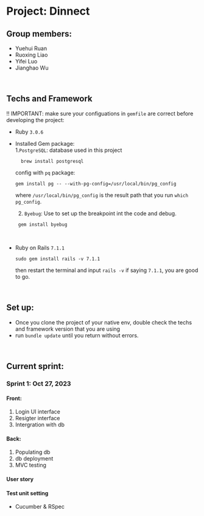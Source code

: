 # Project: Dinnect 
## Group members:
- Yuehui Ruan
- Ruoxing Liao
- Yifei Luo
- Jianghao Wu
<br>

## Techs and Framework
!! IMPORTANT: make sure your configuations in `gemfile` are correct before developing the project:
- Ruby `3.0.6` <br>
- Installed Gem package:<br>
  1.`PostgreSQL`: database used in this project
  ```
    brew install postgresql 
  ```
  config with `pq` package:
  ```
  gem install pg -- --with-pg-config=/usr/local/bin/pg_config
  ```
  where `/usr/local/bin/pg_config` is the result path that you run `which pg_config`.<br>
  
  2. `Byebug`: Use to set up the breakpoint int the code and debug.  <br>
   ```
    gem install byebug
   ```

  
   <br>
- Ruby on Rails `7.1.1`
  ```
  sudo gem install rails -v 7.1.1
  ```
  then restart the terminal and input
  `rails -v` if saying `7.1.1`, you are good to go.
<br>

## Set up:
- Once you clone the project of your native env, double check the techs and framework version that you are using
- run `bundle update` until you return without errors.
<br>

## Current sprint:
### Sprint 1: Oct 27, 2023
#### Front:
1. Login UI interface
2. Resigter interface
3. Intergration with db

#### Back: 
1. Populating db
2. db deployment
3. MVC testing

#### User story

#### Test unit setting
- Cucumber & RSpec
